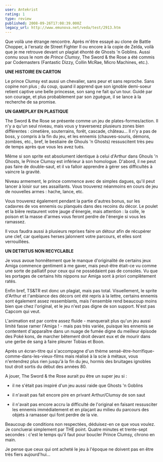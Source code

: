 ```yaml
---
user: Antekrist
rating: 1
type: review
published: 2008-09-26T17:08:39.000Z
legacy_url: http://www.emunova.net/veda/test/2913.htm
---
```

Que voilà une étrange rencontre. Après m'être essayé au clone de Battle Chopper, à l'ersatz de Street Fighter II ou encore à la copie de Zelda, voilà que je me retrouve devant un plagiat éhonté de Ghosts 'n Goblins. Aussi connu sous le nom de _Prince Clumsy_, The Sword & the Rose a été commis par Codemasters (Fantastic Dizzy, Collin McRae, Micro Machines, etc.).  

  

**UNE HISTOIRE EN CARTON**  

Le prince Clumsy est aussi un chevalier, sans peur et sans reproche. Sans copine non plus ; du coup, quand il apprend que son ignoble demi-soeur retient captive une belle princesse, son sang ne fait qu'un tour. Guidé par son courage, et plus probablement par son zguègue, il se lance à la recherche de sa promise.  

  

**UN GAMEPLAY EN PLASTIQUE**  

The Sword & the Rose se présente comme un jeu de plates-formes/action. Il n'y a qu'un seul niveau, mais vous y traverserez plusieurs zones bien différentes : cimetière, souterrains, forêt, cascade, château... Il n'y a pas de boss, y compris à la fin du jeu, et les ennemis (chauves-souris, démons, zombies, etc., bref, le bestiaire de Ghouls 'n Ghosts) ressuscitent très peu de temps après que vous les avez tués.  

Même si son sprite est absolument identique à celui d'Arthur dans Ghouls 'n Ghosts, le Prince Clumsy est inférieur à son homologue. D'abord, il ne peut pas faire de double-saut, et il va falloir apprendre à gérer ses difficultés à vaincre la gravité.  

Niveau armement, le prince commence avec de simples dagues, qu'il peut lancer à loisir sur ses assaillants. Vous trouverez néanmoins en cours de jeu de nouvelles armes : hache, lance, etc.  

Vous trouverez également pendant la partie d'autres bonus, sur les cadavres de vos ennemis ou planqués dans des recoins du décor. Le poulet et la bière restaurent votre jauge d'énergie, mais attention : la colle, le poison et la masse d'armes vous feront perdre de l'énergie si vous les ramassez.  

Il vous faudra aussi à plusieurs reprises faire un détour afin de récupérer une clef, car quelques herses jalonnent votre parcours, et elles sont verrouillées.  

  

**UN DETRITUS NON RECYCLABLE**  

Je vous avoue honnêtement que le manque d'originalité de certains jeux Amiga commence gentiment à me gaver, mais peut-être était-ce vu comme une sorte de palliatif pour ceux qui ne possédaient pas de consoles. Vu que les portages de certains hits nippons sur Amiga sont à priori complètement ratés.  

Enfin bref, TS&TR est donc un plagiat, mais pas total. Visuellement, le sprite d'Arthur et l'ambiance des décors ont été repris à la lettre, certains ennemis sont également assez ressemblants, mais l'ensemble rend beaucoup moins bien que chez l'original, et le jeu n'est pas digne de son support. N'est pas Capcom qui veut.  

L'animation est par contre assez fluide - manquerait plus qu'un jeu aussi limité fasse ramer l'Amiga ! - mais pas très variée, puisque les ennemis se contentent d'apparaître dans un nuage de fumée digne du meilleur épisode des Poké kons, de marcher bêtement droit devant eux et de mourir dans une gerbe de sang à faire pleurer Tobias et Boon.  

Après un écran-titre qui s'accompagne d'un thème sensé-être-horrifique-comme-dans-les-vieux-films mais réalisé à la scie à métaux, vous n'entendrez plus rien jusqu'à la fin du jeu, hormis des bruitages ignobles tout droit sortis du début des années 80\.  

A jouer, The Sword & the Rose aurait pu être un super jeu si :  

- il ne s'était pas inspiré d'un jeu aussi raide que Ghosts 'n Goblins  

- il n'avait pas fait encore pire en privant Arthur/Clumsy de son saut  

- il n'avait pas encore accru la difficulté de l'original en faisant ressusciter les ennemis immédiatement et en plaçant au milieu du parcours des objets à ramasser qui font perdre de la vie.  

Beaucoup de conditions non respectées, déduisez-en ce que vous voulez. Je concluerai simplement par THE point. Quatre minutes et trente-sept secondes : c'est le temps qu'il faut pour boucler Prince Clumsy, chrono en main.  

  

Je pense que ceux qui ont acheté le jeu à l'époque ne doivent pas en être très fiers aujourd'hui...